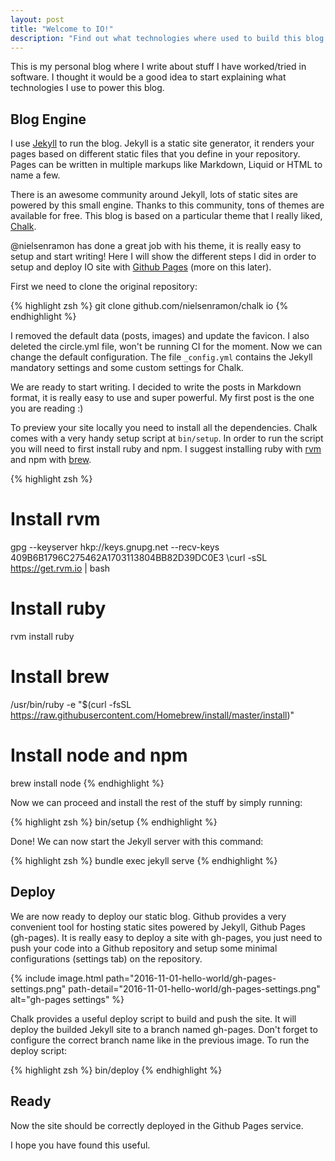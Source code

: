 ```yaml
---
layout: post
title: "Welcome to IO!"
description: "Find out what technologies where used to build this blog."
---
```


This is my personal blog where I write about stuff I have worked/tried in software. I thought it
would be a good idea to start explaining what technologies I use to power this blog.

## Blog Engine

I use [Jekyll](https://jekyllrb.com/) to run the blog. Jekyll is a static site generator, it renders your pages based on different static files that you define in your repository. Pages can be written in multiple markups like Markdown, Liquid or HTML to name a few.

There is an awesome community around Jekyll, lots of static sites are powered by this small engine. Thanks to this community, tons of themes are available for free. This blog is based on a particular theme that I really liked, [Chalk](https://github.com/nielsenramon/chalk).

@nielsenramon has done a great job with his theme, it is really easy to setup and start writing! Here I will show the different steps I did in order to setup and deploy IO site with [Github Pages](https://pages.github.com/) (more on this later).

First we need to clone the original repository:

{% highlight zsh %}
git clone github.com/nielsenramon/chalk io
{% endhighlight %}

I removed the default data (posts, images) and update the favicon. I also deleted the circle.yml file, won't be running CI for the moment. Now we can change the default configuration. The file `_config.yml` contains the Jekyll mandatory settings and some custom settings for Chalk.

We are ready to start writing. I decided to write the posts in Markdown format, it is really easy to use and super powerful. My first post is the one you are reading :)

To preview your site locally you need to install all the dependencies. Chalk comes with a very handy setup
script at `bin/setup`. In order to run the script you will need to first install ruby and npm. I suggest
installing ruby with [rvm](https://rvm.io/) and npm with [brew](http://brew.sh/).

{% highlight zsh %}
# Install rvm
gpg --keyserver hkp://keys.gnupg.net --recv-keys 409B6B1796C275462A1703113804BB82D39DC0E3
\curl -sSL https://get.rvm.io | bash

# Install ruby
rvm install ruby

# Install brew
/usr/bin/ruby -e "$(curl -fsSL https://raw.githubusercontent.com/Homebrew/install/master/install)"

# Install node and npm
brew install node
{% endhighlight %}

Now we can proceed and install the rest of the stuff by simply running:

{% highlight zsh %}
bin/setup
{% endhighlight %}

Done! We can now start the Jekyll server with this command:

{% highlight zsh %}
bundle exec jekyll serve
{% endhighlight %}

## Deploy

We are now ready to deploy our static blog. Github provides a very convenient tool for hosting static sites
powered by Jekyll, Github Pages (gh-pages). It is really easy to deploy a site with gh-pages, you just need to push your code into a Github repository and setup some minimal configurations (settings tab) on the repository.

{% include image.html path="2016-11-01-hello-world/gh-pages-settings.png" path-detail="2016-11-01-hello-world/gh-pages-settings.png" alt="gh-pages settings" %}

Chalk provides a useful deploy script to build and push the site. It will deploy the builded Jekyll site to a branch named gh-pages. Don't forget to configure the correct branch name like in the previous image. To run the deploy script:

{% highlight zsh %}
bin/deploy
{% endhighlight %}

## Ready

Now the site should be correctly deployed in the Github Pages service.

I hope you have found this useful.
